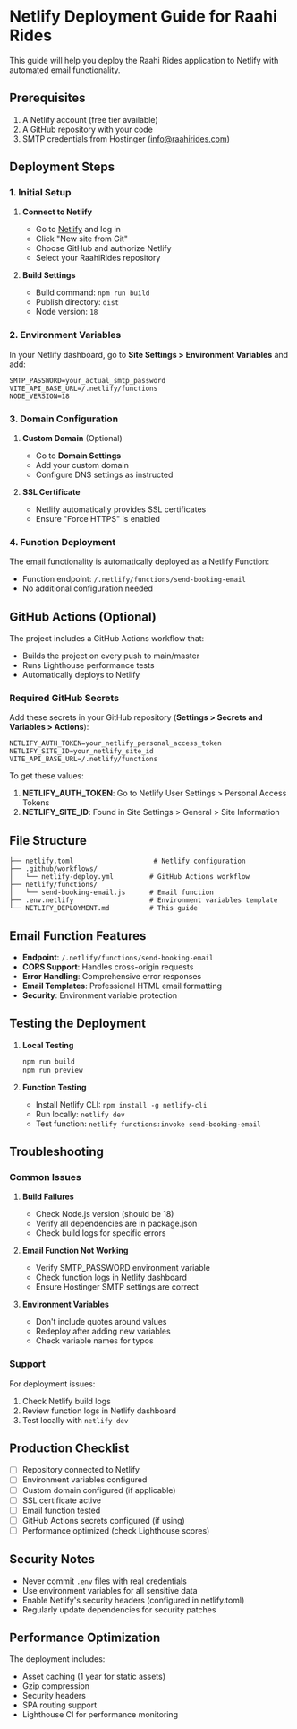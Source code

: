 # Netlify Deployment Guide for Raahi Rides

This guide will help you deploy the Raahi Rides application to Netlify with automated email functionality.

## Prerequisites

1. A Netlify account (free tier available)
2. A GitHub repository with your code
3. SMTP credentials from Hostinger (info@raahirides.com)

## Deployment Steps

### 1. Initial Setup

1. **Connect to Netlify**
   - Go to [Netlify](https://netlify.com) and log in
   - Click "New site from Git"
   - Choose GitHub and authorize Netlify
   - Select your RaahiRides repository

2. **Build Settings**
   - Build command: `npm run build`
   - Publish directory: `dist`
   - Node version: `18`

### 2. Environment Variables

In your Netlify dashboard, go to **Site Settings > Environment Variables** and add:

```
SMTP_PASSWORD=your_actual_smtp_password
VITE_API_BASE_URL=/.netlify/functions
NODE_VERSION=18
```

### 3. Domain Configuration

1. **Custom Domain** (Optional)
   - Go to **Domain Settings**
   - Add your custom domain
   - Configure DNS settings as instructed

2. **SSL Certificate**
   - Netlify automatically provides SSL certificates
   - Ensure "Force HTTPS" is enabled

### 4. Function Deployment

The email functionality is automatically deployed as a Netlify Function:
- Function endpoint: `/.netlify/functions/send-booking-email`
- No additional configuration needed

## GitHub Actions (Optional)

The project includes a GitHub Actions workflow that:
- Builds the project on every push to main/master
- Runs Lighthouse performance tests
- Automatically deploys to Netlify

### Required GitHub Secrets

Add these secrets in your GitHub repository (**Settings > Secrets and Variables > Actions**):

```
NETLIFY_AUTH_TOKEN=your_netlify_personal_access_token
NETLIFY_SITE_ID=your_netlify_site_id
VITE_API_BASE_URL=/.netlify/functions
```

To get these values:
1. **NETLIFY_AUTH_TOKEN**: Go to Netlify User Settings > Personal Access Tokens
2. **NETLIFY_SITE_ID**: Found in Site Settings > General > Site Information

## File Structure

```
├── netlify.toml                    # Netlify configuration
├── .github/workflows/
│   └── netlify-deploy.yml         # GitHub Actions workflow
├── netlify/functions/
│   └── send-booking-email.js      # Email function
├── .env.netlify                   # Environment variables template
└── NETLIFY_DEPLOYMENT.md          # This guide
```

## Email Function Features

- **Endpoint**: `/.netlify/functions/send-booking-email`
- **CORS Support**: Handles cross-origin requests
- **Error Handling**: Comprehensive error responses
- **Email Templates**: Professional HTML email formatting
- **Security**: Environment variable protection

## Testing the Deployment

1. **Local Testing**
   ```bash
   npm run build
   npm run preview
   ```

2. **Function Testing**
   - Install Netlify CLI: `npm install -g netlify-cli`
   - Run locally: `netlify dev`
   - Test function: `netlify functions:invoke send-booking-email`

## Troubleshooting

### Common Issues

1. **Build Failures**
   - Check Node.js version (should be 18)
   - Verify all dependencies are in package.json
   - Check build logs for specific errors

2. **Email Function Not Working**
   - Verify SMTP_PASSWORD environment variable
   - Check function logs in Netlify dashboard
   - Ensure Hostinger SMTP settings are correct

3. **Environment Variables**
   - Don't include quotes around values
   - Redeploy after adding new variables
   - Check variable names for typos

### Support

For deployment issues:
1. Check Netlify build logs
2. Review function logs in Netlify dashboard
3. Test locally with `netlify dev`

## Production Checklist

- [ ] Repository connected to Netlify
- [ ] Environment variables configured
- [ ] Custom domain configured (if applicable)
- [ ] SSL certificate active
- [ ] Email function tested
- [ ] GitHub Actions secrets configured (if using)
- [ ] Performance optimized (check Lighthouse scores)

## Security Notes

- Never commit `.env` files with real credentials
- Use environment variables for all sensitive data
- Enable Netlify's security headers (configured in netlify.toml)
- Regularly update dependencies for security patches

## Performance Optimization

The deployment includes:
- Asset caching (1 year for static assets)
- Gzip compression
- Security headers
- SPA routing support
- Lighthouse CI for performance monitoring